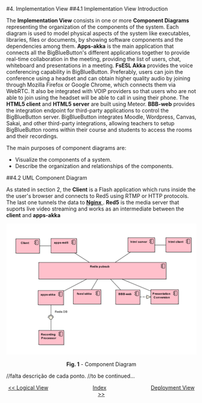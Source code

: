 #4. Implementation View
##4.1 Implementation View Introduction

The **Implementation View** consists  in one or more **Component Diagrams** representing the organization of the components of the system. Each diagram is used to model physical aspects of the system like executables, libraries, files or documents, by showing software components and the dependencies among them. **Apps-akka** is the main application that connects all the BigBlueButton's different applications together to provide real-time collaboration in the meeting, providing the list of users, chat, whiteboard and presentations in a meeting. **FsESL Akka** provides the voice conferencing capability in BigBlueButton. Preferably, users can join the conference using a headset and can obtain higher quality audio by joining through Mozilla Firefox or Google Chrome, which connects them via WebRTC. It also be integrated with VOIP providers so that users who are not able to join using the headset will be able to call in using their phone. The **HTML5 client** and **HTML5 server** are built using Meteor. **BBB-web** provides the integration endpoint for third-party applications to control the BigBlueButton server. BigBlueButton integrates Moodle, Wordpress, Canvas, Sakai, and other third-party integrations, allowing teachers to setup BigBlueButton rooms within their course and students to access the rooms and their recordings.

The main purposes of component diagrams are:

* Visualize the components of a system.
* Describe the organization and relationships of the components.

##4.2 UML Component Diagram

As stated in section 2, the **Client** is a Flash application which runs inside the the user's browser and connects to Red5 using RTMP  or HTTP protocols. The last one tunnels the data to <a href="https://en.wikipedia.org/wiki/Nginx"> **Nginx** </a>.  **Red5** is the media server that suports live video streaming and works as an intermediate between the **client** and **apps-akka** 
<p align="center">
  <img src="https://github.com/mariateresachaves/bigbluebutton/blob/master/ESOF-DOCS/Software_Architecture/images/component_diagram_1.png">
  <span class="caption">
        <p align="center"><b>Fig. 1</b> - Component Diagram</p>
        </span>
</p>

//falta descrição de cada ponto.
//to be continued...

<p align=center>
  <a href="https://github.com/mariateresachaves/bigbluebutton/blob/master/ESOF-DOCS/Software_Architecture/Logical%20View.md#3-logical_view"><< Logical View</a>
  &nbsp;&nbsp;&nbsp;&nbsp;&nbsp;&nbsp;&nbsp;&nbsp;&nbsp;&nbsp;&nbsp;&nbsp;&nbsp;&nbsp;&nbsp;&nbsp;&nbsp;&nbsp;&nbsp;&nbsp;&nbsp;&nbsp;&nbsp;&nbsp;&nbsp;&nbsp;&nbsp;&nbsp;
  <a href="https://github.com/mariateresachaves/bigbluebutton/blob/master/ESOF-DOCS/Software_Architecture/Index.md">Index</a>
  &nbsp;&nbsp;&nbsp;&nbsp;&nbsp;&nbsp;&nbsp;&nbsp;&nbsp;&nbsp;&nbsp;&nbsp;&nbsp;&nbsp;&nbsp;&nbsp;&nbsp;&nbsp;&nbsp;&nbsp;&nbsp;&nbsp;&nbsp;&nbsp;&nbsp;&nbsp;&nbsp;&nbsp;
  <a href="https://github.com/mariateresachaves/bigbluebutton/blob/master/ESOF-DOCS/Software_Architecture/Deployment%20View.md">Deployment View >></a>
</p>

